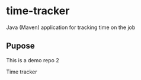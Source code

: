 # time-tracker
Java (Maven) application for tracking time on the job

## Pupose
This is a demo repo 2

Time tracker
